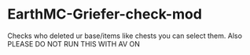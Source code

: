 # EarthMC-Griefer-check-mod

Checks who deleted ur base/items like chests you can select them.
Also PLEASE DO NOT RUN THIS WITH AV ON
